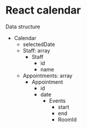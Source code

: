# React calendar

Data structure
- Calendar
  - selectedDate
  - Staff: array
    - Staff
      - id
      - name
  - Appointments: array
    - Appointment
      - id
      - date
        - Events
          - start
          - end
          - RoomId